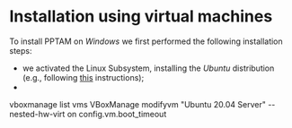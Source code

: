 # Installation using virtual machines

To install PPTAM on *Windows* we first performed the following installation steps:

- we activated the Linux Subsystem, installing the *Ubuntu* distribution (e.g., following [this](https://www.windowscentral.com/install-windows-subsystem-linux-windows-10) instructions);
- 

vboxmanage list vms
VBoxManage modifyvm "Ubuntu 20.04 Server" --nested-hw-virt on
config.vm.boot_timeout

